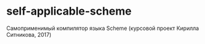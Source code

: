# self-applicable-scheme
Самоприменимый компилятор языка Scheme (курсовой проект Кирилла Ситникова, 2017)

